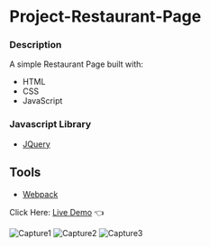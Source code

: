 # Project-Restaurant-Page

### Description

A simple Restaurant Page built with:

- HTML
- CSS
- JavaScript

### Javascript Library

- [JQuery](https://jquery.com/)

## Tools

- [Webpack](https://webpack.js.org/)

Click Here: [Live Demo](https://swhag.github.io/Project-Restaurant-Page/) :point_left:

![Capture1](https://user-images.githubusercontent.com/109196962/213096756-8d914a0c-5a63-4e8c-b6fd-83a56125f4fe.PNG)
![Capture2](https://user-images.githubusercontent.com/109196962/213096758-16badb7d-f408-4e1b-86f0-679f51be18ba.PNG)
![Capture3](https://user-images.githubusercontent.com/109196962/213096764-c1245bca-09be-408d-b107-b53dce58e12d.PNG)
